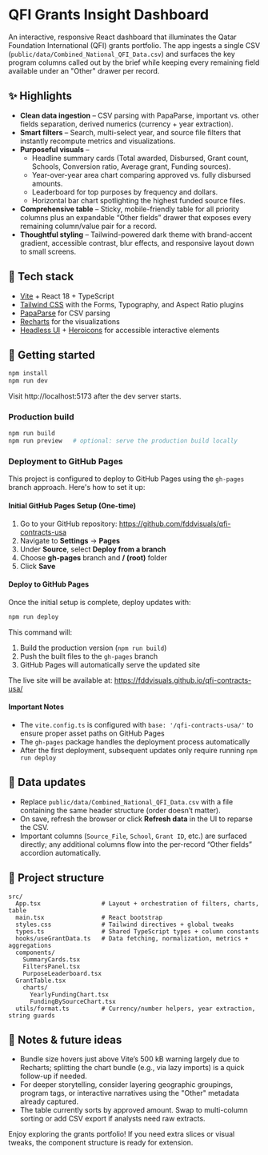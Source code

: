 # QFI Grants Insight Dashboard

An interactive, responsive React dashboard that illuminates the Qatar Foundation International (QFI) grants portfolio. The app ingests a single CSV (`public/data/Combined_National_QFI_Data.csv`) and surfaces the key program columns called out by the brief while keeping every remaining field available under an "Other" drawer per record.

## ✨ Highlights

- **Clean data ingestion** – CSV parsing with PapaParse, important vs. other fields separation, derived numerics (currency + year extraction).
- **Smart filters** – Search, multi-select year, and source file filters that instantly recompute metrics and visualizations.
- **Purposeful visuals** –
  - Headline summary cards (Total awarded, Disbursed, Grant count, Schools, Conversion ratio, Average grant, Funding sources).
  - Year-over-year area chart comparing approved vs. fully disbursed amounts.
  - Leaderboard for top purposes by frequency and dollars.
  - Horizontal bar chart spotlighting the highest funded source files.
- **Comprehensive table** – Sticky, mobile-friendly table for all priority columns plus an expandable “Other fields” drawer that exposes every remaining column/value pair for a record.
- **Thoughtful styling** – Tailwind-powered dark theme with brand-accent gradient, accessible contrast, blur effects, and responsive layout down to small screens.

## 🧱 Tech stack

- [Vite](https://vitejs.dev/) + React 18 + TypeScript
- [Tailwind CSS](https://tailwindcss.com/) with the Forms, Typography, and Aspect Ratio plugins
- [PapaParse](https://www.papaparse.com/) for CSV parsing
- [Recharts](https://recharts.org/) for the visualizations
- [Headless UI](https://headlessui.com/) + [Heroicons](https://heroicons.com/) for accessible interactive elements

## 🚀 Getting started

```bash
npm install
npm run dev
```

Visit http://localhost:5173 after the dev server starts.

### Production build

```bash
npm run build
npm run preview   # optional: serve the production build locally
```

### Deployment to GitHub Pages

This project is configured to deploy to GitHub Pages using the `gh-pages` branch approach. Here's how to set it up:

#### Initial GitHub Pages Setup (One-time)

1. Go to your GitHub repository: https://github.com/fddvisuals/qfi-contracts-usa
2. Navigate to **Settings** → **Pages**
3. Under **Source**, select **Deploy from a branch**
4. Choose **gh-pages** branch and **/ (root)** folder
5. Click **Save**

#### Deploy to GitHub Pages

Once the initial setup is complete, deploy updates with:

```bash
npm run deploy
```

This command will:
1. Build the production version (`npm run build`)
2. Push the built files to the `gh-pages` branch
3. GitHub Pages will automatically serve the updated site

The live site will be available at: https://fddvisuals.github.io/qfi-contracts-usa/

#### Important Notes

- The `vite.config.ts` is configured with `base: '/qfi-contracts-usa/'` to ensure proper asset paths on GitHub Pages
- The `gh-pages` package handles the deployment process automatically
- After the first deployment, subsequent updates only require running `npm run deploy`

## 📁 Data updates

- Replace `public/data/Combined_National_QFI_Data.csv` with a file containing the same header structure (order doesn’t matter).
- On save, refresh the browser or click **Refresh data** in the UI to reparse the CSV.
- Important columns (`Source_File`, `School`, `Grant ID`, etc.) are surfaced directly; any additional columns flow into the per-record “Other fields” accordion automatically.

## 🧭 Project structure

```
src/
  App.tsx                 # Layout + orchestration of filters, charts, table
  main.tsx                # React bootstrap
  styles.css              # Tailwind directives + global tweaks
  types.ts                # Shared TypeScript types + column constants
  hooks/useGrantData.ts   # Data fetching, normalization, metrics + aggregations
  components/
    SummaryCards.tsx
    FiltersPanel.tsx
    PurposeLeaderboard.tsx
  GrantTable.tsx
    charts/
      YearlyFundingChart.tsx
      FundingBySourceChart.tsx
  utils/format.ts         # Currency/number helpers, year extraction, string guards
```

## 📝 Notes & future ideas

- Bundle size hovers just above Vite’s 500 kB warning largely due to Recharts; splitting the chart bundle (e.g., via lazy imports) is a quick follow-up if needed.
- For deeper storytelling, consider layering geographic groupings, program tags, or interactive narratives using the "Other" metadata already captured.
- The table currently sorts by approved amount. Swap to multi-column sorting or add CSV export if analysts need raw extracts.

Enjoy exploring the grants portfolio! If you need extra slices or visual tweaks, the component structure is ready for extension.
